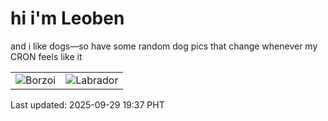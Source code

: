 # hi i'm Leoben

and i like dogs—so have some random dog pics that change whenever my CRON feels like it

|  |  |
|--------|----------|
| ![Borzoi](https://random-dog-vercel.vercel.app/api/random-borzoi?v=1759145846) | ![Labrador](https://random-dog-vercel.vercel.app/api/random-labrador?v=1759145846) |

Last updated: 2025-09-29 19:37 PHT
